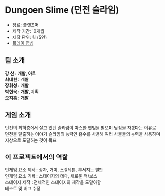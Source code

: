 # Dungoen Slime (던전 슬라임)
- 장르: 플랫포머
- 제작 기간: 10개월
- 제작 단위: 팀 (5인)
- [플레이 영상](https://www.youtube.com/watch?v=vds6C5v5vnw)

## 팀 소개
**강 산 : 개발, 아트** <br>
**최대원 : 개발** <br>
**장휘성 : 개발** <br>
**박현욱 : 개발, 기획** <br>
**오지홍 : 개발** <br>

## 게임 소개
던전의 최하층에서 살고 있던 슬라임이 따스한 햇빛을 받으며 낮잠을 자겠다는 이유로 던전을 탈출하는 이야기
슬라임의 능력인 흡수를 사용해 여러 사물들의 능력을 사용하며 지상으로 도달하는 것이 목표

## 이 프로젝트에서의 역할
인게임 요소 제작 : 상자, 거미, 스켈레톤, 부서지는 발판 <br>
인게임 요소 기획 : 스테이지의 테마, 새로운 적/보스 <br>
스테이지 제작 : 전체적인 스테이지의 제작을 도맡아함 <br>
테스트 및 버그 수정
